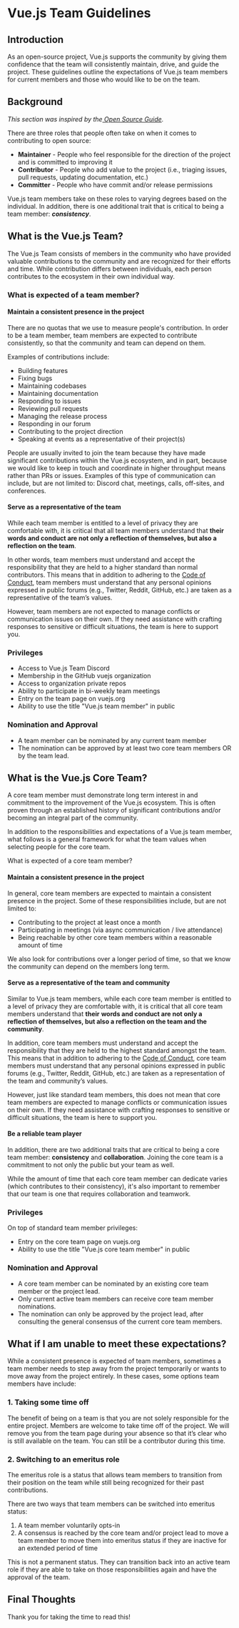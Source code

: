 # Vue.js Team Guidelines

## Introduction

As an open-source project, Vue.js supports the community by giving them confidence that the team will consistently maintain, drive, and guide the project. These guidelines outline the expectations of Vue.js team members for current members and those who would like to be on the team.

## Background

_This section was inspired by the[ Open Source Guide](https://opensource.guide/leadership-and-governance/#what-are-examples-of-formal-roles-used-in-open-source-projects)._

There are three roles that people often take on when it comes to contributing to open source:

- **Maintainer** - People who feel responsible for the direction of the project and is committed to improving it
- **Contributor** - People who add value to the project (i.e., triaging issues, pull requests, updating documentation, etc.)
- **Committer** - People who have commit and/or release permissions

Vue.js team members take on these roles to varying degrees based on the individual. In addition, there is one additional trait that is critical to being a team member: _**consistency**_.

## What is the Vue.js Team?

The Vue.js Team consists of members in the community who have provided valuable contributions to the community and are recognized for their efforts and time. While contribution differs between individuals, each person contributes to the ecosystem in their own individual way.

### What is expected of a team member?

#### Maintain a consistent presence in the project

There are no quotas that we use to measure people's contribution. In order to be a team member, team members are expected to contribute consistently, so that the community and team can depend on them.

Examples of contributions include:

- Building features
- Fixing bugs
- Maintaining codebases
- Maintaining documentation
- Responding to issues
- Reviewing pull requests
- Managing the release process
- Responding in our forum
- Contributing to the project direction
- Speaking at events as a representative of their project(s)

People are usually invited to join the team because they have made significant contributions within the Vue.js ecosystem, and in part, because we would like to keep in touch and coordinate in higher throughput means rather than PRs or issues. Examples of this type of communication can include, but are not limited to: Discord chat, meetings, calls, off-sites, and conferences.

#### Serve as a representative of the team

While each team member is entitled to a level of privacy they are comfortable with, it is critical that all team members understand that **their** **words and conduct are not only a reflection of themselves, but also a reflection on the team**.

In other words, team members must understand and accept the responsibility that they are held to a higher standard than normal contributors. This means that in addition to adhering to the [Code of Conduct](https://v3.vuejs.org/coc/), team members must understand that any personal opinions expressed in public forums (e.g., Twitter, Reddit, GitHub, etc.) are taken as a representative of the team’s values.

However, team members are not expected to manage conflicts or communication issues on their own. If they need assistance with crafting responses to sensitive or difficult situations, the team is here to support you.

### Privileges

- Access to Vue.js Team Discord
- Membership in the GitHub vuejs organization
- Access to organization private repos
- Ability to participate in bi-weekly team meetings
- Entry on the team page on vuejs.org
- Ability to use the title "Vue.js team member" in public

### Nomination and Approval

- A team member can be nominated by any current team member
- The nomination can be approved by at least two core team members OR by the team lead.

## What is the Vue.js Core Team?

A core team member must demonstrate long term interest in and commitment to the improvement of the Vue.js ecosystem. This is often proven through an established history of significant contributions and/or becoming an integral part of the community.

In addition to the responsibilities and expectations of a Vue.js team member, what follows is a general framework for what the team values when selecting people for the core team.

What is expected of a core team member?

#### Maintain a consistent presence in the project

In general, core team members are expected to maintain a consistent presence in the project. Some of these responsibilities include, but are not limited to:

- Contributing to the project at least once a month
- Participating in meetings (via async communication / live attendance)
- Being reachable by other core team members within a reasonable amount of time

We also look for contributions over a longer period of time, so that we know the community can depend on the members long term.

#### Serve as a representative of the team and community

Similar to Vue.js team members, while each core team member is entitled to a level of privacy they are comfortable with, it is critical that all core team members understand that **their** **words and conduct are not only a reflection of themselves, but also a reflection on the team and the community**.

In addition, core team members must understand and accept the responsibility that they are held to the highest standard amongst the team. This means that in addition to adhering to the [Code of Conduct](https://v3.vuejs.org/coc/), core team members must understand that any personal opinions expressed in public forums (e.g., Twitter, Reddit, GitHub, etc.) are taken as a representation of the team and community’s values.

However, just like standard team members, this does not mean that core team members are expected to manage conflicts or communication issues on their own. If they need assistance with crafting responses to sensitive or difficult situations, the team is here to support you.

#### Be a reliable team player

In addition, there are two additional traits that are critical to being a core team member: **consistency** and **collaboration**. Joining the core team is a commitment to not only the public but your team as well.

While the amount of time that each core team member can dedicate varies (which contributes to their consistency), it's also important to remember that our team is one that requires collaboration and teamwork.

### Privileges

On top of standard team member privileges:

- Entry on the core team page on vuejs.org
- Ability to use the title "Vue.js core team member" in public

### Nomination and Approval

- A core team member can be nominated by an existing core team member or the project lead.
- Only current active team members can receive core team member nominations.
- The nomination can only be approved by the project lead, after consulting the general consensus of the current core team members.

## What if I am unable to meet these expectations?

While a consistent presence is expected of team members, sometimes a team member needs to step away from the project temporarily or wants to move away from the project entirely. In these cases, some options team members have include:

### 1. Taking some time off

The benefit of being on a team is that you are not solely responsible for the entire project. Members are welcome to take time off of the project. We will remove you from the team page during your absence so that it’s clear who is still available on the team. You can still be a contributor during this time.

### 2. Switching to an emeritus role

The emeritus role is a status that allows team members to transition from their position on the team while still being recognized for their past contributions.

There are two ways that team members can be switched into emeritus status:

1. A team member voluntarily opts-in
2. A consensus is reached by the core team and/or project lead to move a team member to move them into emeritus status if they are inactive for an extended period of time

This is not a permanent status. They can transition back into an active team role if they are able to take on those responsibilities again and have the approval of the team.

## Final Thoughts

Thank you for taking the time to read this!
